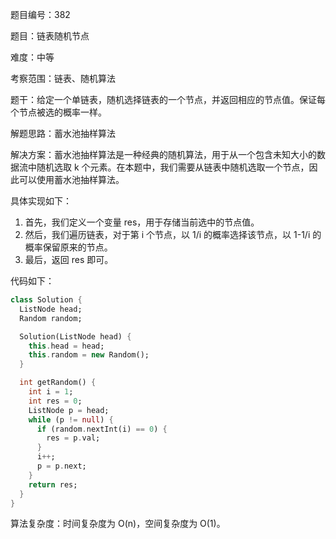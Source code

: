 题目编号：382

题目：链表随机节点

难度：中等

考察范围：链表、随机算法

题干：给定一个单链表，随机选择链表的一个节点，并返回相应的节点值。保证每个节点被选的概率一样。

解题思路：蓄水池抽样算法

解决方案：蓄水池抽样算法是一种经典的随机算法，用于从一个包含未知大小的数据流中随机选取 k 个元素。在本题中，我们需要从链表中随机选取一个节点，因此可以使用蓄水池抽样算法。

具体实现如下：

1. 首先，我们定义一个变量 res，用于存储当前选中的节点值。
2. 然后，我们遍历链表，对于第 i 个节点，以 1/i 的概率选择该节点，以 1-1/i 的概率保留原来的节点。
3. 最后，返回 res 即可。

代码如下：

```dart
class Solution {
  ListNode head;
  Random random;

  Solution(ListNode head) {
    this.head = head;
    this.random = new Random();
  }

  int getRandom() {
    int i = 1;
    int res = 0;
    ListNode p = head;
    while (p != null) {
      if (random.nextInt(i) == 0) {
        res = p.val;
      }
      i++;
      p = p.next;
    }
    return res;
  }
}
```

算法复杂度：时间复杂度为 O(n)，空间复杂度为 O(1)。